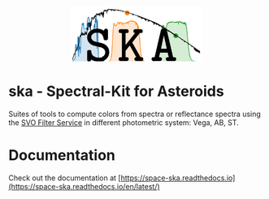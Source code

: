 <p align="center">
  <img width="260" src="https://raw.githubusercontent.com/bcarry/ska/main/docs/_static/logo_ska_light.png">
</p>

# ska - Spectral-Kit for Asteroids

Suites of tools to compute colors from spectra or reflectance spectra using the
[SVO Filter Service](http://svo2.cab.inta-csic.es/theory/fps/index.php?mode=voservice)
in different photometric system: Vega, AB, ST.

# Documentation

Check out the documentation at [https://space-ska.readthedocs.io](https://space-ska.readthedocs.io/en/latest/)
